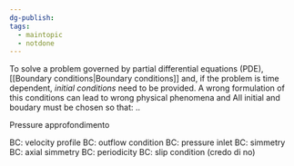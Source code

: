 ```yaml
---
dg-publish: 
tags:
  - maintopic
  - notdone
---
```

To solve a problem governed by partial differential equations (PDE), [[Boundary conditions|Boundary conditions]] and, if the problem is time dependent, *initial conditions* need to be provided.
A wrong formulation of this conditions can lead to wrong physical phenomena and 
All initial and boudary must be chosen so that:
..

Pressure approfondimento

BC: velocity profile
BC: outflow condition
BC: pressure inlet
BC: simmetry
BC: axial simmetry
BC: periodicity
BC: slip condition (credo di no)

